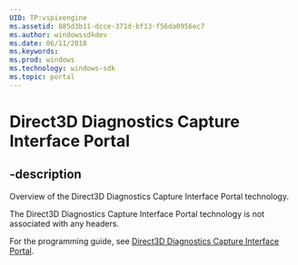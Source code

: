 ```yaml
---
UID: TP:vspixengine
ms.assetid: 885d3b11-dcce-371d-bf13-f56da0956ec7
ms.author: windowssdkdev
ms.date: 06/11/2018
ms.keywords: 
ms.prod: windows
ms.technology: windows-sdk
ms.topic: portal
---
```


# Direct3D Diagnostics Capture Interface Portal

## -description

Overview of the Direct3D Diagnostics Capture Interface Portal technology.

The Direct3D Diagnostics Capture Interface Portal technology is not associated with any headers.

For the programming guide, see [Direct3D Diagnostics Capture Interface Portal](/windows/desktop/vspixengine).

